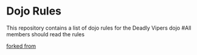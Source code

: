 Dojo Rules
==========

This repository contains a list of dojo rules for the Deadly Vipers dojo
#All members should read the rules

[forked from](https://github.com/deadlyvipers)
